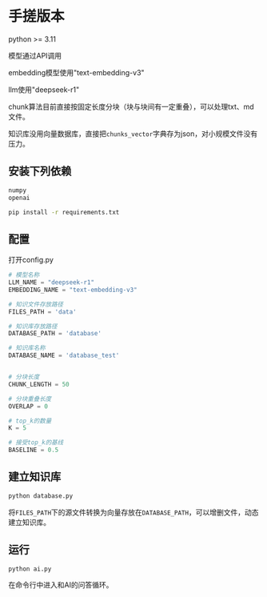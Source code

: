 # 手搓版本
python >= 3.11

模型通过API调用

embedding模型使用"text-embedding-v3"

llm使用"deepseek-r1"

chunk算法目前直接按固定长度分块（块与块间有一定重叠），可以处理txt、md文件。

知识库没用向量数据库，直接把`chunks_vector`字典存为json，对小规模文件没有压力。


## 安装下列依赖
```python
numpy
openai
```
```bash
pip install -r requirements.txt
```


## 配置
打开config.py
```python
# 模型名称
LLM_NAME = "deepseek-r1"
EMBEDDING_NAME = "text-embedding-v3"

# 知识文件存放路径
FILES_PATH = 'data'

# 知识库存放路径
DATABASE_PATH = 'database'

# 知识库名称
DATABASE_NAME = 'database_test'


# 分块长度
CHUNK_LENGTH = 50

# 分块重叠长度
OVERLAP = 0

# top_k的数量
K = 5

# 接受top_k的基线
BASELINE = 0.5
```


## 建立知识库
```bash
python database.py
```
将`FILES_PATH`下的源文件转换为向量存放在`DATABASE_PATH`，可以增删文件，动态建立知识库。


## 运行
```bash
python ai.py
```
在命令行中进入和AI的问答循环。